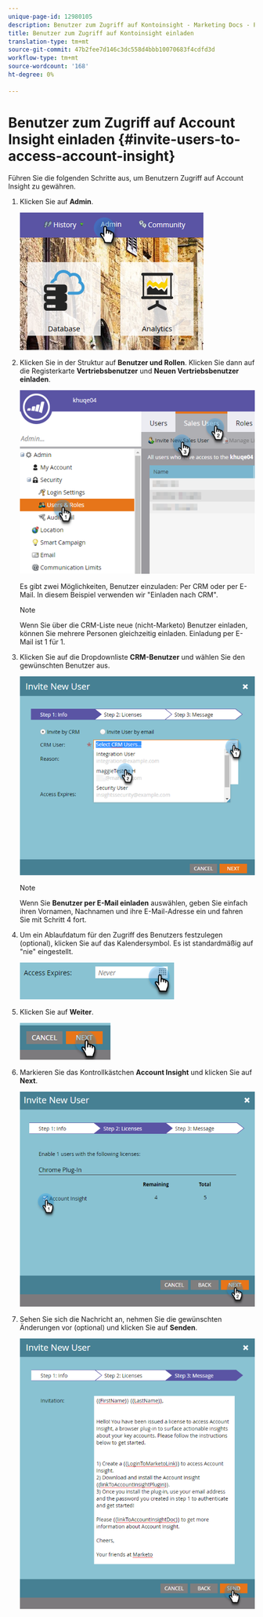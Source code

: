 ```yaml
---
unique-page-id: 12980105
description: Benutzer zum Zugriff auf Kontoinsight - Marketing Docs - Produktdokumentation einladen
title: Benutzer zum Zugriff auf Kontoinsight einladen
translation-type: tm+mt
source-git-commit: 47b2fee7d146c3dc558d4bbb10070683f4cdfd3d
workflow-type: tm+mt
source-wordcount: '168'
ht-degree: 0%

---
```



# Benutzer zum Zugriff auf Account Insight einladen {#invite-users-to-access-account-insight}

Führen Sie die folgenden Schritte aus, um Benutzern Zugriff auf Account Insight zu gewähren.

1. Klicken Sie auf **Admin**.

   ![](assets/admin-1.png)

1. Klicken Sie in der Struktur auf **Benutzer und Rollen**. Klicken Sie dann auf die Registerkarte **Vertriebsbenutzer** und **Neuen Vertriebsbenutzer einladen**.

   ![](assets/two-6.png)

   Es gibt zwei Möglichkeiten, Benutzer einzuladen: Per CRM oder per E-Mail. In diesem Beispiel verwenden wir &quot;Einladen nach CRM&quot;.

   >[!NOTE]
   >
   >Wenn Sie über die CRM-Liste neue (nicht-Marketo) Benutzer einladen, können Sie mehrere Personen gleichzeitig einladen. Einladung per E-Mail ist 1 für 1.

1. Klicken Sie auf die Dropdownliste **CRM-Benutzer** und wählen Sie den gewünschten Benutzer aus.

   ![](assets/three-5.png)

   >[!NOTE]
   >
   >Wenn Sie **Benutzer per E-Mail einladen** auswählen, geben Sie einfach ihren Vornamen, Nachnamen und ihre E-Mail-Adresse ein und fahren Sie mit Schritt 4 fort.

1. Um ein Ablaufdatum für den Zugriff des Benutzers festzulegen (optional), klicken Sie auf das Kalendersymbol. Es ist standardmäßig auf &quot;nie&quot; eingestellt.

   ![](assets/four-5.png)

1. Klicken Sie auf **Weiter**.

   ![](assets/five-5.png)

1. Markieren Sie das Kontrollkästchen **Account Insight** und klicken Sie auf **Next**.

   ![](assets/six-3.png)

1. Sehen Sie sich die Nachricht an, nehmen Sie die gewünschten Änderungen vor (optional) und klicken Sie auf **Senden**.

   ![](assets/seven-2.png)

